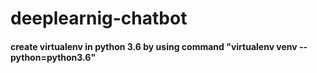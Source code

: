 # deeplearnig-chatbot

#### create virtualenv in python 3.6 by using command "virtualenv venv --python=python3.6"


